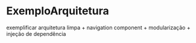 # ExemploArquitetura
 exemplificar arquitetura limpa + navigation component + modularização + injeção de dependência
